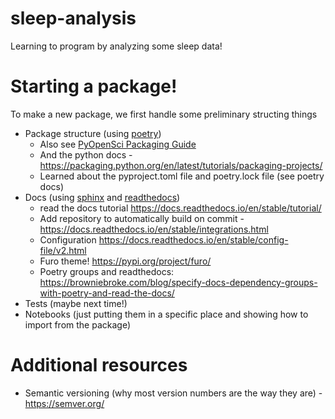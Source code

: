 # sleep-analysis
Learning to program by analyzing some sleep data!


# Starting a package!

To make a new package, we first handle some preliminary structing things
- Package structure (using [poetry](https://python-poetry.org/))
  - Also see [PyOpenSci Packaging Guide](https://www.pyopensci.org/python-package-guide/)
  - And the python docs - https://packaging.python.org/en/latest/tutorials/packaging-projects/
  - Learned about the pyproject.toml file and poetry.lock file (see poetry docs)
- Docs (using [sphinx](https://www.sphinx-doc.org/en/master/) and [readthedocs](https://readthedocs.org/))
  - read the docs tutorial https://docs.readthedocs.io/en/stable/tutorial/
  - Add repository to automatically build on commit - https://docs.readthedocs.io/en/stable/integrations.html
  - Configuration https://docs.readthedocs.io/en/stable/config-file/v2.html
  - Furo theme! https://pypi.org/project/furo/
  - Poetry groups and readthedocs: https://browniebroke.com/blog/specify-docs-dependency-groups-with-poetry-and-read-the-docs/
- Tests (maybe next time!)
- Notebooks (just putting them in a specific place and showing how to import from the package)

# Additional resources

- Semantic versioning (why most version numbers are the way they are) - https://semver.org/